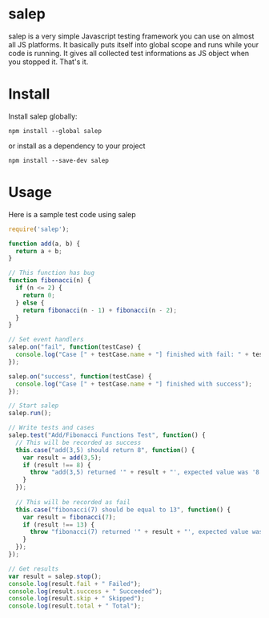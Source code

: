 # salep

salep is a very simple Javascript testing framework you can use on almost all JS platforms. It basically puts itself into global scope and runs while your code is running. It gives all collected test informations as JS object when you stopped it. That's it.

# Install

Install salep globally:
```
npm install --global salep
```

or install as a dependency to your project
```
npm install --save-dev salep
```

# Usage

Here is a sample test code using salep

```javascript
require('salep');

function add(a, b) {
  return a + b;
}

// This function has bug
function fibonacci(n) {
  if (n <= 2) {
    return 0;
  } else {
    return fibonacci(n - 1) + fibonacci(n - 2);
  }
}

// Set event handlers
salep.on("fail", function(testCase) {
  console.log("Case [" + testCase.name + "] finished with fail: " + testCase.reason);
});

salep.on("success", function(testCase) {
  console.log("Case [" + testCase.name + "] finished with success");
});

// Start salep
salep.run();

// Write tests and cases
salep.test("Add/Fibonacci Functions Test", function() {
  // This will be recorded as success
  this.case("add(3,5) should return 8", function() {
    var result = add(3,5);
    if (result !== 8) {
      throw "add(3,5) returned '" + result + "', expected value was '8'";
    }
  });
  
  // This will be recorded as fail
  this.case("fibonacci(7) should be equal to 13", function() {
    var result = fibonacci(7);
    if (result !== 13) {
      throw "fibonacci(7) returned '" + result + "', expected value was '13'";
    }
  });
});

// Get results
var result = salep.stop();
console.log(result.fail + " Failed");
console.log(result.success + " Succeeded");
console.log(result.skip + " Skipped");
console.log(result.total + " Total");